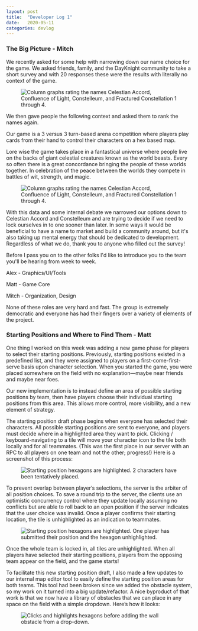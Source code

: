 ```yaml
---
layout: post
title:  "Developer Log 1"
date:   2020-05-11
categories: devlog
---
```


### The Big Picture - Mitch

We recently asked for some help with narrowing down our name choice for the game. We asked friends, family, and the DayKnight community to take a short survey and with 20 responses these were the results with literally no context of the game.

<figure>
    <img
        src="{{site.baseurl}}/assets/images/2020-05-11-developer-log-1/Screenshot_4.png" 
        alt="Column graphs rating the names Celestian Accord, Confluence of Light, Constelleum, and Fractured Constellation 1 through 4."
        longdesc="{{site.baseurl}}/assets/long_descriptions/uninformed_name_survey.markdown"
    >
</figure>

We then gave people the following context and asked them to rank the names again.

Our game is a 3 versus 3 turn-based arena competition where players play cards from their hand to control their characters on a hex based map.

Lore wise the game takes place in a fantastical universe where people live on the backs of giant celestial creatures known as the world beasts. Every so often there is a great concordance bringing the people of these worlds together. In celebration of the peace between the worlds they compete in battles of wit, strength, and magic.

<figure>
    <img
        src="{{site.baseurl}}/assets/images/2020-05-11-developer-log-1/Screenshot_3.png" 
        alt="Column graphs rating the names Celestian Accord, Confluence of Light, Constelleum, and Fractured Constellation 1 through 4."
        longdesc="{{site.baseurl}}/assets/long_descriptions/informed_name_survey.markdown"
    >
</figure>

With this data and some internal debate we narrowed our options down to Celestian Accord and Constelleum and are trying to decide if we need to lock ourselves in to one sooner than later. In some ways it would be beneficial to have a name to market and build a community around, but it's also taking up mental energy that should be dedicated to development. Regardless of what we do, thank you to anyone who filled out the survey!

Before I pass you on to the other folks I'd like to introduce you to the team you'll be hearing from week to week.

Alex - Graphics/UI/Tools

Matt - Game Core

Mitch - Organization, Design

None of these roles are very hard and fast. The group is extremely democratic and everyone has had their fingers over a variety of elements of the project.

### Starting Positions and Where to Find Them - Matt

One thing I worked on this week was adding a new game phase for players to select their starting positions. Previously, starting positions existed in a predefined list, and they were assigned to players on a first-come-first-serve basis upon character selection. When you started the game, you were placed somewhere on the field with no explanation—maybe near friends and maybe near foes.

Our new implementation is to instead define an area of possible starting positions by team, then have players choose their individual starting positions from this area. This allows more control, more visibility, and a new element of strategy.

The starting position draft phase begins when everyone has selected their characters. All possible starting positions are sent to everyone, and players must decide where in a highlighted area they want to pick. Clicking / keyboard-navigating to a tile will move your character icon to the tile both locally and for all teammates. (This was the first place in our server with an RPC to all players on one team and not the other; progress!) Here is a screenshot of this process:


<figure>
    <img
        src="{{site.baseurl}}/assets/images/2020-05-11-developer-log-1/8hfn2-ivD26z4IFfR8mhHh55Jfxgvny9D2_-LmWu8IMpWjG6qowPKKrufVJA81erMU4ynh6s0gGXQUVeLdVSkbqdC69CznWtgfSm.png"
        alt="Starting position hexagons are highlighted. 2 characters have been tentatively placed."
    >
</figure>

To prevent overlap between player’s selections, the server is the arbiter of all position choices. To save a round trip to the server, the clients use an optimistic concurrency control where they update locally assuming no conflicts but are able to roll back to an open position if the server indicates that the user choice was invalid. Once a player confirms their starting location, the tile is unhighlighted as an indication to teammates.

<figure>
    <img
        src="{{site.baseurl}}/assets/images/2020-05-11-developer-log-1/bIoz62zYmjd7FW1tJynPlQlTmlVk-xCRTiYDW3OEmn7Cu1jkfg1kAcQ5juHp_kYdDf9u3C2H0eOSadY2cU8OgumK-XE_l2jdgJsd.png"
        alt="Starting position hexagons are highlighted. One player has submitted their position and the hexagon unhighlighted."
    >
</figure>

Once the whole team is locked in, all tiles are unhighlighted. When all players have selected their starting positions, players from the opposing team appear on the field, and the game starts!

To facilitate this new starting position draft, I also made a few updates to our internal map editor tool to easily define the starting position areas for both teams. This tool had been broken since we added the obstacle system, so my work on it turned into a big update/refactor. A nice byproduct of that work is that we now have a library of obstacles that we can place in any space on the field with a simple dropdown. Here’s how it looks:

<figure>
    <img
        src="{{site.baseurl}}/assets/images/2020-05-11-developer-log-1/maptool.gif"
        alt="Clicks and highlights hexagons before adding the wall obstacle from a drop-down."
    >
</figure>
